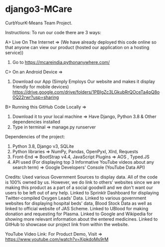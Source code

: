 # django3-MCare
CurbYourK-Means Team Project. 

Instructions:
To run our code there are 3 ways:

A> Live On The Internet =>
(We have already deployed this code online so that anyone can view our product (hosted our application on a hosting service))
1. Go to https://mcareindia.pythonanywhere.com/

C> On an Android Device =>
1. Download our App (Simply Employs Our website and makes it display friendly for mobile devices) 
https://drive.google.com/drive/folders/1PBIgZc3LGkubRrQOceTa4pQ8o0Q22rwr?usp=sharing 

B> Running this GitHub Code Locally =>
1. Download it to your local machine => Have Django, Python 3.8 & Other dependencies installed
2. Type in terminal => manage.py runserver

Dependencies of the project:
1. Python 3.8, Django v3, SQLite
2. Python libraries => NumPy, Pandas, OpenPyxl, Xlrd, Requests
3. Front-End => BootStrap v4.4, JavaScript Plugins => AOS , Typed.JS 
4. API used (For displaying top 3 Informative YouTube videos about any search term) => Google Developers' Console (YouTube Data API)

Credits:
Used various Government Sources to display data.
All of the code is 100% owned by us. However, we do link to others' websites since we are making this product as a part of a social goodwill
and we don't want our users to be left out of any help. 
Linked to Sprinklr Dashboard for displaying Twitter-compiled Oxygen Leads' Data.
Linked to various government websites for displaying hospital beds' data, Blood Stock Data as well as linked to official website of JAS Scheme.
Linked to UBlood for making donation and requesting for Plasma.
Linked to Google and Wikipedia for showing more relevant information about the entered medicines.
Linked to GitHub to showcase our project link from within the website.


YouTube Video Link:
For Product Demo, Visit =>
https://www.youtube.com/watch?v=XipkdoMs9rM
 
